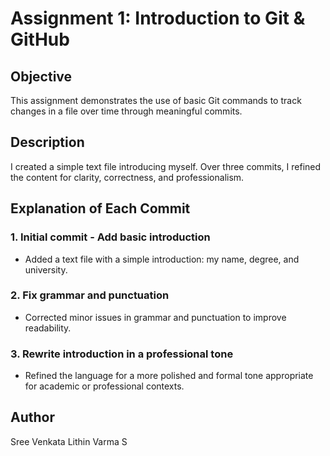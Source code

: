 # Assignment 1: Introduction to Git & GitHub

## Objective
This assignment demonstrates the use of basic Git commands to track changes in a file over time through meaningful commits.

## Description
I created a simple text file introducing myself. Over three commits, I refined the content for clarity, correctness, and professionalism.

## Explanation of Each Commit

### 1. Initial commit - Add basic introduction
- Added a text file with a simple introduction: my name, degree, and university.

### 2. Fix grammar and punctuation
- Corrected minor issues in grammar and punctuation to improve readability.

### 3. Rewrite introduction in a professional tone
- Refined the language for a more polished and formal tone appropriate for academic or professional contexts.

## Author
Sree Venkata Lithin Varma S
